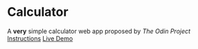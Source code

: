 # Calculator 
A **very** simple calculator web app proposed by *The Odin Project* \
[Instructions](https://www.theodinproject.com/lessons/foundations-calculator)
[Live Demo](https://imvot.github.io/calculator/)
